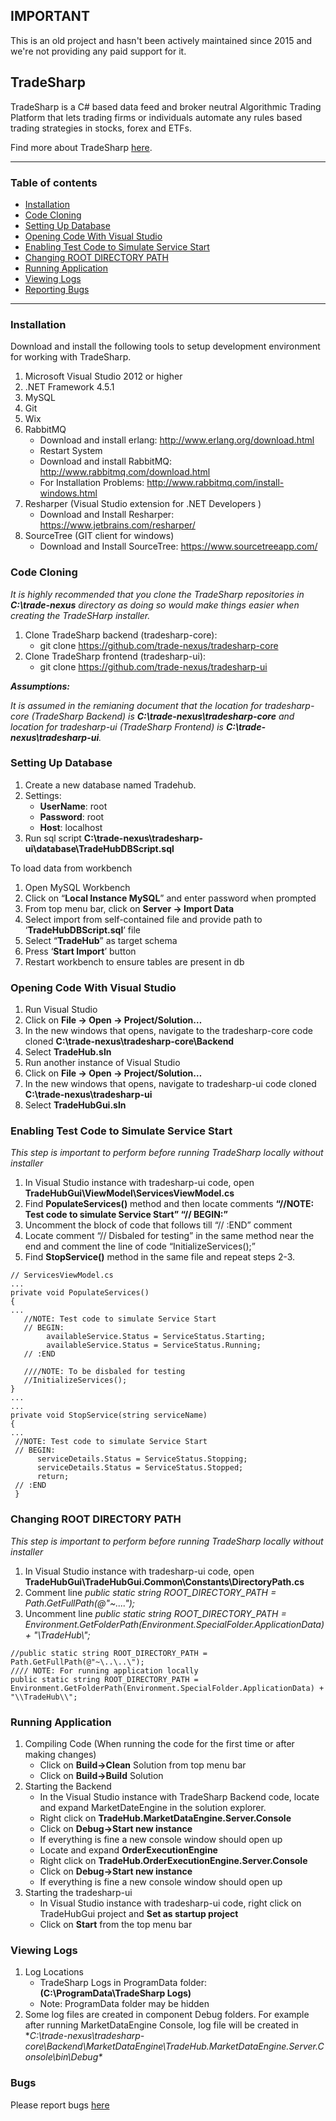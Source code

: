 ## IMPORTANT ##
This is an old project and hasn't been actively maintained since 2015 and we're not providing any paid support for it.

## TradeSharp ##

TradeSharp is a C# based data feed and broker neutral Algorithmic Trading Platform that lets trading firms or individuals automate any rules based trading strategies in stocks, forex and ETFs.

Find more about TradeSharp [here](https://www.tradesharp.se/).


***

### Table of contents ###

  * [Installation](#installation)
  * [Code Cloning](#code-cloning)
  * [Setting Up Database](#setting-up-database)
  * [Opening Code With Visual Studio](#opening-code-with-visual-studio)
  * [Enabling Test Code to Simulate Service Start](#enabling-test-code-to-simulate-service-start)
  * [Changing ROOT DIRECTORY PATH](#changing-root-directory-path)
  * [Running Application](#running-application)
  * [Viewing Logs](#viewing-logs)
  * [Reporting Bugs](#bugs)
  
  
***  


### Installation ###

Download and install the following tools to setup development environment for working with TradeSharp.

1. Microsoft Visual Studio 2012 or higher
1. .NET Framework 4.5.1
1. MySQL
1. Git
1. Wix
1. RabbitMQ
    * Download and install erlang: http://www.erlang.org/download.html
    * Restart System
    * Download and install RabbitMQ: http://www.rabbitmq.com/download.html
    * For Installation Problems: http://www.rabbitmq.com/install-windows.html
1. Resharper  (Visual Studio extension for .NET Developers )
    * Download and Install Resharper: https://www.jetbrains.com/resharper/
1. SourceTree  (GIT client for windows)
    * Download and Install SourceTree: https://www.sourcetreeapp.com/


### Code Cloning ###

_It is highly recommended that you clone the TradeSharp repositories in **C:\trade-nexus** directory as doing so would make things easier when creating the TradeSHarp installer._

1. Clone TradeSharp backend (tradesharp-core):
    * git clone https://github.com/trade-nexus/tradesharp-core
1. Clone TradeSharp frontend (tradesharp-ui):
    * git clone https://github.com/trade-nexus/tradesharp-ui

_**Assumptions:**_

_It is assumed in the remianing document that the location for tradesharp-core (TradeSharp Backend) is **C:\trade-nexus\tradesharp-core** and location for tradesharp-ui (TradeSharp Frontend) is **C:\trade-nexus\tradesharp-ui**._ 


### Setting Up Database ###
1. Create a new database named Tradehub.
1. Settings:
    * **UserName**:  root
    * **Password**:  root
    * **Host**:  localhost
1. Run sql script **C:\trade-nexus\tradesharp-ui\database\TradeHubDBScript.sql**

To load data from workbench 

1. Open MySQL Workbench
1. Click on “**Local Instance MySQL**”  and enter password when prompted
1. From top menu bar, click on  **Server -> Import Data**
1. Select import from self-contained file and provide path to ‘**TradeHubDBScript.sql**’ file
1. Select “**TradeHub**” as target schema
1. Press ‘**Start Import**’ button
1. Restart workbench to ensure tables are present in db

### Opening Code With Visual Studio ###
1. Run Visual Studio
1. Click on **File -> Open -> Project/Solution…**
1. In the new windows that opens, navigate to the tradesharp-core code cloned **C:\trade-nexus\tradesharp-core\Backend**
1. Select **TradeHub.sln**
1. Run another instance of Visual Studio
1. Click on **File -> Open -> Project/Solution…**
1. In the new windows that opens, navigate to tradesharp-ui code cloned **C:\trade-nexus\tradesharp-ui**
1. Select **TradeHubGui.sln**


### Enabling Test Code to Simulate Service Start ###

_This step is important to perform before running TradeSharp locally without installer_

1. In Visual Studio instance with tradesharp-ui code, open **TradeHubGui\ViewModel\ServicesViewModel.cs**
1. Find **PopulateServices()** method and then locate comments
    **“//NOTE: Test code to simulate Service Start”
    “// BEGIN:”**
1. Uncomment the block of code that follows till “// :END” comment
1. Locate comment “// Disbaled for testing” in the same method near the end and comment the line of code “InitializeServices();”
1. Find **StopService()** method in the same file and repeat steps 2-3.

```
// ServicesViewModel.cs
...
private void PopulateServices()
{
...
   //NOTE: Test code to simulate Service Start
   // BEGIN:
        availableService.Status = ServiceStatus.Starting;
        availableService.Status = ServiceStatus.Running;
   // :END
   
   ////NOTE: To be disbaled for testing
   //InitializeServices();
}         
...
...
private void StopService(string serviceName)
{
...
 //NOTE: Test code to simulate Service Start
 // BEGIN:
      serviceDetails.Status = ServiceStatus.Stopping;
      serviceDetails.Status = ServiceStatus.Stopped;
      return;
 // :END
 }
```

### Changing ROOT DIRECTORY PATH ###

_This step is important to perform before running TradeSharp locally without installer_

1. In Visual Studio instance with tradesharp-ui code, open **TradeHubGui\TradeHubGui.Common\Constants\DirectoryPath.cs**
1. Comment line _public static string ROOT_DIRECTORY_PATH = Path.GetFullPath(@"~\..\..\");_
1. Uncomment line _public static string ROOT_DIRECTORY_PATH = Environment.GetFolderPath(Environment.SpecialFolder.ApplicationData) + "\\TradeHub\\";_

```
//public static string ROOT_DIRECTORY_PATH = Path.GetFullPath(@"~\..\..\");
//// NOTE: For running application locally
public static string ROOT_DIRECTORY_PATH = Environment.GetFolderPath(Environment.SpecialFolder.ApplicationData) + "\\TradeHub\\";
```


### Running Application ###
1. Compiling Code (When running the code for the first time or after making changes)
    * Click on **Build->Clean** Solution from top menu bar
    * Click on **Build->Build** Solution
1. Starting the Backend
    * In the Visual Studio instance with TradeSharp Backend code, locate and expand MarketDateEngine in the solution explorer.
    * Right click on **TradeHub.MarketDataEngine.Server.Console**
    * Click on **Debug->Start new instance**
    * If everything is fine a new console window should open up
    * Locate and expand **OrderExecutionEngine**
    * Right click on **TradeHub.OrderExecutionEngine.Server.Console**
    * Click on **Debug->Start new instance**
    * If everything is fine a new console window should open up
1. Starting the tradesharp-ui
    * In Visual Studio instance with tradesharp-ui code, right click on TradeHubGui project and **Set as startup project**
    * Click on **Start** from the top menu bar 


### Viewing Logs ###
1. Log Locations
    * TradeSharp Logs in ProgramData folder:  **(C:\ProgramData\TradeSharp Logs)**
    * Note: ProgramData folder may be hidden
1. Some log files are created in component Debug folders. For example after running MarketDataEngine Console, log file will be created in **C:\trade-nexus\tradesharp-core\Backend\MarketDataEngine\TradeHub.MarketDataEngine.Server.Console\bin\Debug\**

### Bugs

Please report bugs [here](https://github.com/trade-nexus/bugs)
